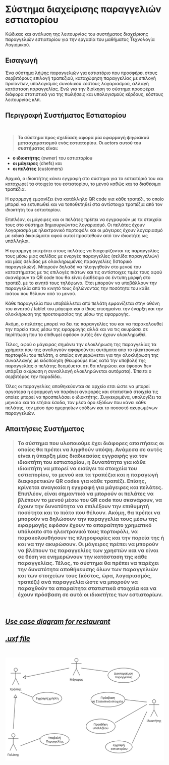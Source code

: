 # Σύστημα διαχείρισης παραγγελιών εστιατορίου

Κώδικας και ανάλυση της λειτουργίας του συστήματος διαχείρισης παραγγελιών εστιατορίου για την εργασία του μαθήματος Τεχνολογία Λογισμικού.

##  **Εισαγωγή**

Ένα σύστημα λήψης παραγγελιών για εστιατόριο που προσφέρει στους
σερβιτόρους επιλογή τραπεζιού, καταχώρηση παραγγελίας με επιλογή προϊόντων, υπολογισμός
συνολικού κόστους λογαριασμού, αλλαγή κατάσταση παραγγελίας. Ενώ για την
διοίκηση το σύστημα προσφέρει διάφορα στατιστικά για της πωλήσεις και υπολογισμούς
κέρδους, κόστους λειτουργίας κλπ.
    

## Περιγραφή Συστήματος Εστιατορίου

<br/>

> **Το σύστημα προς σχεδίαση αφορά μία εφαρμογή ψηφιακού μετασχηματισμού ενός εστιατορίου.
> Οι actors αυτού του συστήματος είναι:**
- **ο ιδιοκτήτης** (owner) του εστιατορίου
-  **οι μάγειρες** (chefs) και
-   **οι πελάτες** (customers)

  
  Αρχικά, ο ιδιοκτήτης κάνει εγγραφή στο σύστημα για το εστιατόριό του και καταχωρεί τα στοιχεία του εστιατορίου, το μενού καθώς και τα διαθέσιμα τραπέζια.
  
  Η εφαρμογή εμφανίζει ένα κατάλληλο QR code για κάθε τραπέζι, το οποίο μπορεί να εκτυπωθεί και να τοποθετηθεί στα αντίστοιχα τραπέζια από τον ιδιοκτήτη του εστιατορίου.
  
  Επιπλέον, οι μάγειρες και οι πελάτες πρέπει να εγγραφούν με τα στοιχεία τους στο σύστημα δημιουργώντας λογαριασμό.
Οι πελάτες έχουν λογαριασμό με ηλεκτρονικό πορτοφόλι και οι μάγειρες έχουν λογαριασμό με ειδικά δικαιώματα αφού αυτοί προστεθούν από τον ιδιοκτήτη ως υπάλληλοι.
  
  Η εφαρμογή επιτρέπει στους πελάτες να διαχειρίζονται τις παραγγελίες τους μέσω μιας σελίδας με ενεργές παραγγελίες (σελίδα παραγγελιών) και μίας σελίδας με ολοκληρωμένες παραγγελίες (Ιστορικό παραγγελιών).
Μπορούν δηλαδή να πλοηγηθούν στο μενού του καταστήματος με τις επιλογές πιάτων και τις αντίστοιχες τιμές τους αφού σκανάρουν το QR code που θα είναι διαθέσιμο σε έντυπη μορφή στο τραπέζι με το κινητό τους τηλέφωνο. Έτσι μπορούν να υποβάλλουν την παραγγελία από το κινητό τους δηλώνοντας την ποσότητα του κάθε πιάτου που θέλουν από το μενού.
  
  Κάθε παραγγελία που υποβάλλεται από πελάτη εμφανίζεται στην οθόνη του κινητού / tablet του μάγειρα και ο ίδιος επισημαίνει την έναρξη και την ολοκλήρωση της προετοιμασίας της μέσω της εφαρμογής.
  
  Ακόμη, ο πελάτης μπορεί να δει τις παραγγελίες του και να παρακολουθεί την πορεία τους μέσω της εφαρμογής αλλά και να τις ακυρώσει σε περίπτωση που το επιθυμεί εφόσον αυτές δεν έχουν ολοκληρωθεί.
  
  Τέλος, αφού ο μάγειρας σημάνει την ολοκλήρωση της παραγγελίας τα χρήματα που της αναλογούν αφαιρούνται αυτόματα απο το ηλεκτρονικό πορτοφόλι του πελάτη, ο οποίος ενημερώνεται για την ολοκλήρωση της συναλλαγής με ειδοποίηση (θεωρούμε πως κατά την υποβολή της παραγγελίας ο πελάτης δεσμέυεται οτι θα πληρώσει και έφοσον δεν υπάρξει ακύρωση η συναλλαγή ολοκληρώνεται αυτόματα). Έπειτα ο σερβιτόρος την παραδίδει.
  
  Όλες οι παραγγελίες αποθηκεύονται σε αρχείο ετσι ώστε να μπορεί αργοτερα η εφαρμογή να παράγει αναφορές και στατιστικά στοιχεία τις οποίες μπορεί να προσπελάσει ο ιδιοκτήτης. Συγκεκριμένα, υπολογίζει τα μηνιαία και τα ετήσια έσοδα, τον μέσο όρο εξόδων που κάνει κάθε πελάτης, τον μέσο όρο ημερησίων εσόδων και το ποσοστό ακυρωμένων παραγγελιών.

## Απαιτήσεις Συστήματος

> ### Το σύστημα που υλοποιούμε έχει διάφορες απαιτήσεις οι οποίες θα πρέπει να ληφθούν υπόψη. Ανάμεσα σε αυτές είναι η ύπαρξη μίας διαδικασίας εγγραφής για τον ιδιοκτήτη του εστιατορίου, η δυνατότητα για κάθε ιδιοκτήτη να μπορεί να εισάγει τα στοιχεία του εστιατορίου, το μενού και τα τραπέζια και η παραγωγή διαφορετικών QR codes για κάθε τραπέζι. Επίσης, κρίνεται αναγκαία η εγγραφή για μάγειρες και πελάτες. Επιπλέον, είναι σημαντικό να μπορούν οι πελάτες να βλέπουν το μενού μέσω του QR code που σκανάρουν, να έχουν την δυνατότητα να επιλέξουν την επιθυμητή ποσότητα και το πιάτο που θέλουν. Ακόμη, θα πρέπει να μπορούν να δηλώσουν την παραγγελία τους μέσω της εφαρμογής εφόσον έχουν το απαραίτητο χρηματικό υπόλοιπο στο ηλεκτρονικό τους πορτοφόλι, να παρακολουθήσουν τις πληροφορίες και την πορεία της ή και να την ακυρώσουν. Οι μάγειρες πρέπει να μπορούν να βλέπουν τις παραγγελίες των χρηστών και να είναι σε θέση να ενημερώνουν την κατάσταση της κάθε παραγγελίας. Τέλος, το σύστημα θα πρέπει να παρέχει την δυνατότητα αποθήκευσης όλων των παραγγελιών και των στοιχείων τους (κόστος, ώρα, λογαριασμός, τραπέζι) ανά παραγγελία ώστε να μπορούν να παραχθούν τα απαραίτητα στατιστικά στοιχεία και να έχουν πρόσβαση σε αυτά οι ιδιοκτήτες των εστιατορίων.

<br/>

## [ ***Use case diagram for restaurant***](docs/uml/requirements/use_case.png)

## [***.uxf file***](docs/markdown/uml/requirements/restaurant_use_case.uxf)

<br/>

![](docs/uml/requirements/use_case.png)
